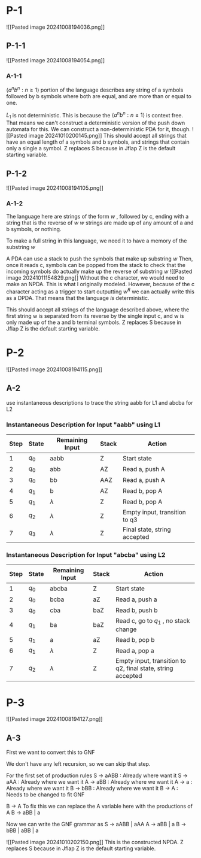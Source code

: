 # P-1
![[Pasted image 20241008194036.png]]
## P-1-1
![[Pasted image 20241008194054.png]]

### A-1-1
$\langle a^{n}b^{n}:n\ge1\rangle$ portion of the language describes any string of a symbols followed by b symbols where both are equal, and are more than or equal to one. 

$L_{1}$ is not deterministic. This is because the $\langle a^{n}b^{n}:n\ge1\rangle$ is context free. That means we can't construct a deterministic version of the push down automata for this. We can construct a non-deterministic PDA for it, though. 
![[Pasted image 20241010200145.png]]
This should accept all strings that have an equal length of a symbols and b symbols, and strings that contain only a single a symbol. Z replaces S because in Jflap Z is the default starting variable. 
## P-1-2
![[Pasted image 20241008194105.png]]
### A-1-2
The language here are strings of the form $w$ , followed by c, ending with a string that is the reverse of $w$ 
$w$ strings are made up of any amount of a and b symbols, or nothing. 

To make a full string in this language, we need it to have a memory of the substring $w$ 

A PDA can use a stack to push the symbols that make up substring $w$ Then, once it reads c, symbols can be popped from the stack to check that the incoming symbols do actually make up the reverse of substring $w$ 
![[Pasted image 20241011154829.png]]
Without the c character, we would need to make an NPDA. This is what I originally modeled. However, because of the c character acting as a trigger to start outputting $w^{R}$ we can actually write this as a DPDA. That means that the language *is* deterministic. 

This should accept all strings of the language described above, where the first string w is separated from its reverse by the single input c, and w is only made up of the a and b terminal symbols. Z replaces S because in Jflap Z is the default starting variable. 
# P-2
![[Pasted image 20241008194115.png]]
## A-2
use instantaneous descriptions to trace the string aabb for L1 and abcba for L2
### Instantaneous Description  for Input "aabb" using L1

| **Step** | **State** | **Remaining Input** | **Stack** | **Action**                    |
| -------- | --------- | ------------------- | --------- | ----------------------------- |
| 1        | $q_0​$    | aabb                | Z         | Start state                   |
| 2        | $q_0​$    | abb                 | AZ        | Read a, push A                |
| 3        | $q_0​$    | bb                  | AAZ       | Read a, push A                |
| 4        | $q_1$     | b                   | AZ        | Read b, pop A                 |
| 5        | $q_1$     | $\lambda$           | Z         | Read b, pop A                 |
| 6        | $q_2$     | $\lambda$           | Z         | Empty input, transition to q3 |
| 7        | $q_3$     | $\lambda$           | Z         | Final state, string accepted  |
### Instantaneous Description  for Input "abcba" using L2

| **Step** | **State** | **Remaining Input** | **Stack** | **Action**                                                  |
| -------- | --------- | ------------------- | --------- | ----------------------------------------------------------- |
| 1        | $q_0​$    | abcba               | Z         | Start state                                                 |
| 2        | $q_0​$    | bcba                | aZ        | Read a, push a                                              |
| 3        | $q_0​$    | cba                 | baZ       | Read b, push b                                              |
| 4        | $q_1$     | ba                  | baZ       | Read c, go to $q_1$ , no stack change                       |
| 5        | $q_1$     | a                   | aZ        | Read b, pop b                                               |
| 6        | $q_1$     | $\lambda$           | Z         | Read a, pop a                                               |
| 7        | $q_2$     | $\lambda$           | Z         | Empty input, transition to q2, final state, string accepted |

# P-3
![[Pasted image 20241008194127.png]]
## A-3
First we want to convert this to GNF

We don't have any left recursion, so we can skip that step.

For the first set of production rules
S -> aABB : Already where want it
S -> aAA : Already where we want it
A -> aBB : Already where we want it
A -> a : Already where we want it
B -> bBB : Already where we want it
B -> A : Needs to be changed to fit GNF

B -> A
To fix this we can replace the A variable here with the productions of A
B -> aBB | a

Now we can write the GNF grammar as
S → aABB | aAA
A → aBB | a
B → bBB | aBB | a

![[Pasted image 20241010202150.png]]
This is the constructed NPDA. Z replaces S because in Jflap Z is the default starting variable. 